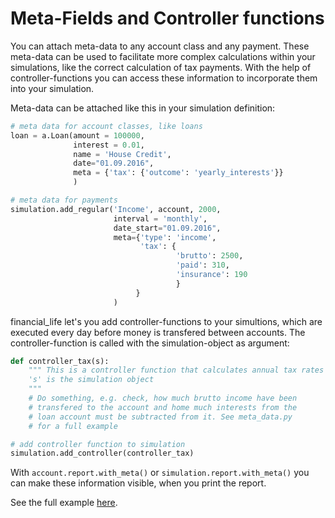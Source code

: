 # Meta-Fields and Controller functions

You can attach meta-data to any account class and any payment. These meta-data can be used to facilitate more complex calculations within your simulations, like the correct calculation of tax payments. With the help of controller-functions you can access these information to incorporate them into your simulation.

Meta-data can be attached like this in your simulation definition:

```python
# meta data for account classes, like loans
loan = a.Loan(amount = 100000,
              interest = 0.01,
              name = 'House Credit',
              date="01.09.2016",
              meta = {'tax': {'outcome': 'yearly_interests'}}
              )

# meta data for payments
simulation.add_regular('Income', account, 2000,
                       interval = 'monthly',
                       date_start="01.09.2016",
                       meta={'type': 'income',
                             'tax': {
                                     'brutto': 2500,
                                     'paid': 310,
                                     'insurance': 190
                                     }
                            }
                       )
```

financial_life let's you add controller-functions to your simultions, which are executed every day before money is transfered between accounts. The controller-function is called with the simulation-object as argument:

```python
def controller_tax(s):
    """ This is a controller function that calculates annual tax rates
    's' is the simulation object
    """
    # Do something, e.g. check, how much brutto income have been
    # transfered to the account and home much interests from the
    # loan account must be subtracted from it. See meta_data.py
    # for a full example

# add controller function to simulation
simulation.add_controller(controller_tax)
```

With `account.report.with_meta()` or `simulation.report.with_meta()` you can make these information visible, when you print the report.

See the full example [here](meta_data.py).

